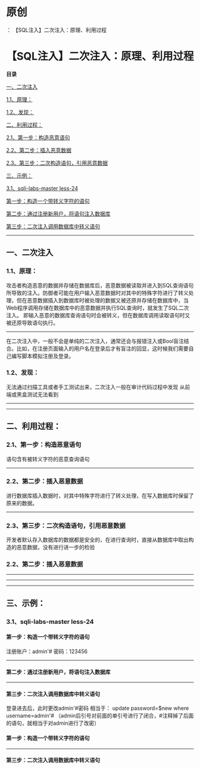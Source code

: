 # 原创
：  【SQL注入】二次注入：原理、利用过程

# 【SQL注入】二次注入：原理、利用过程

**目录**

[一、二次注入](#%E4%BA%8C%E6%AC%A1%E6%B3%A8%E5%85%A5)

[1.1、原理：](#%E5%8E%9F%E7%90%86%EF%BC%9A)

[1.2、发现：](#%E4%B8%8D%E5%90%8C%E7%82%B9%EF%BC%9A%C2%A0%C2%A0%C2%A0%C2%A0%C2%A0%C2%A0%C2%A0%C2%A0)

[二、利用过程：](#%E4%BA%8C%E6%AC%A1%E6%B3%A8%E5%85%A5%E7%9A%84%E8%BF%87%E7%A8%8B%EF%BC%9A)

[2.1、第一步：构造恶意语句](#%E7%AC%AC%E4%B8%80%E6%AD%A5%EF%BC%9A%E6%9E%84%E9%80%A0%E6%81%B6%E6%84%8F%E8%AF%AD%E5%8F%A5)

[2.2、第二步：插入恶意数据](#%E7%AC%AC%E4%BA%8C%E6%AD%A5%EF%BC%9A%E6%8F%92%E5%85%A5%E6%81%B6%E6%84%8F%E6%95%B0%E6%8D%AE)

[2.3、第三步：二次构造语句，引用恶意数据](#%E7%AC%AC%E4%B8%89%E6%AD%A5%EF%BC%9A%E7%AC%AC%E4%BA%8C%E6%AC%A1%E6%9E%84%E9%80%A0%E8%AF%AD%E5%8F%A5%EF%BC%8C%E5%BC%95%E7%94%A8%E6%81%B6%E6%84%8F%E6%95%B0%E6%8D%AE)

[三、示例：](#%E7%A4%BA%E4%BE%8B%EF%BC%9A)

[3.1、sqli-labs-master less-24](#sqli-labs-master%20less-24)

[第一步：构造一个带转义字符的语句](#%E7%AC%AC%E4%B8%80%E6%AD%A5%EF%BC%9A%E6%9E%84%E9%80%A0%E4%B8%80%E4%B8%AA%E5%B8%A6%E8%BD%AC%E4%B9%89%E5%AD%97%E7%AC%A6%E7%9A%84%E8%AF%AD%E5%8F%A5)

[第二步：通过注册新用户，将语句注入数据库](#%E7%AC%AC%E4%BA%8C%E6%AD%A5%EF%BC%9A%E9%80%9A%E8%BF%87%E6%B3%A8%E5%86%8C%E6%96%B0%E7%94%A8%E6%88%B7%EF%BC%8C%E5%B0%86%E8%AF%AD%E5%8F%A5%E6%B3%A8%E5%85%A5%E6%95%B0%E6%8D%AE%E5%BA%93)

[第三步：二次注入调用数据库中转义语句](#%E7%AC%AC%E4%B8%89%E6%AD%A5%EF%BC%9A%E4%BA%8C%E6%AC%A1%E6%B3%A8%E5%85%A5%E8%B0%83%E7%94%A8%E6%95%B0%E6%8D%AE%E5%BA%93%E4%B8%AD%E8%BD%AC%E4%B9%89%E8%AF%AD%E5%8F%A5)

---


## 一、二次注入

> 
<h3>1.1、原理：</h3>
攻击者构造恶意的数据并存储在数据库后，恶意数据被读取并进入到SQL查询语句所导致的注入。防御者可能在用户输入恶意数据时对其中的特殊字符进行了转义处理，但在恶意数据插入到数据库时被处理的数据又被还原并存储在数据库中，当Web程序调用存储在数据库中的恶意数据并执行SQL查询时，就发生了SQL二次注入。
即输入恶意的数据库查询语句时会被转义，但在数据库调用读取语句时又被还原导致语句执行。
<hr/>

在二次注入中，一般不会是单纯的二次注入，通常还会与报错注入或Bool盲注结合。比如，在注册页面输入的用户名在登录后才有盲注的回显，这时候我们需要自己编写脚本模拟注册及登录。






> 
<h3>1.2、发现：</h3>
无法通过扫描工具或者手工测试出来，二次注入一般在审计代码过程中发现
从前端或黑盒测试无法看到


---


---


## 二、利用过程：

> 
<h3>2.1、第一步：构造恶意语句</h3>
语句含有被转义字符的恶意查询语句
<hr/>
<h3>2.2、第二步：插入恶意数据</h3>
进行数据库插入数据时，对其中特殊字符进行了转义处理，在写入数据库时保留了原来的数据。
<hr/>
<h3>2.3、第三步：二次构造语句，引用恶意数据</h3>
开发者默认存入数据库的数据都是安全的，在进行查询时，直接从数据库中取出构造的恶意数据，没有进行进一步的检验


### 2.2、第二步：插入恶意数据

---


---


---


## 三、示例：

> 
<h3>3.1、sqli-labs-master less-24</h3>
<h4>第一步：构造一个带转义字符的语句</h4>
注册账户：admin'#
密码：123456
<hr/>
<h4>第二步：通过注册新用户，将语句注入数据库</h4>

<hr/>
<h4>第三步：二次注入调用数据库中转义语句</h4>
登录进去后，此时更改admin'#密码
相当于：
update password=$new where username=admin'#
（admin后引号对前面的单引号进行了闭合，#注释掉了后面的语句，就相当于对admin进行了改密）


#### 第一步：构造一个带转义字符的语句

---


#### 第三步：二次注入调用数据库中转义语句
